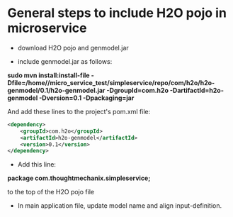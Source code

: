 # General steps to include H2O pojo in microservice
- download H2O pojo and genmodel.jar

- include genmodel.jar as follows:

**sudo mvn install:install-file -Dfile=/home/<USER>/micro_service_test/simpleservice/repo/com/h2o/h2o-genmodel/0.1/h2o-genmodel.jar -DgroupId=com.h2o -DartifactId=h2o-genmodel -Dversion=0.1 -Dpackaging=jar**

And add these lines to the project's pom.xml file:

```xml
<dependency>
	<groupId>com.h2o</groupId>
	<artifactId>h2o-genmodel</artifactId>
	<version>0.1</version>
</dependency>
```

- Add this line:

**package com.thoughtmechanix.simpleservice;**

to the top of the H2O pojo file

- In main application file, update model name and align input-definition.
